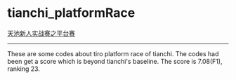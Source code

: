 # tianchi_platformRace  
[天池新人实战赛之平台赛](https://tianchi.aliyun.com/getStart/introduction.htm?spm=5176.100066.333.3.161c683aRIc6lN&raceId=231523)

---------
These are some codes about tiro platform race of tianchi.
The codes had been get a score which is beyond tianchi's baseline.
The score is 7.08(F1), ranking 23.
